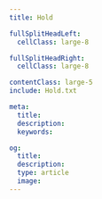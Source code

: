```yaml
---
title: Hold

fullSplitHeadLeft:
  cellClass: large-8

fullSplitHeadRight:
  cellClass: large-8

contentClass: large-5
include: Hold.txt

meta:
  title:
  description:
  keywords:

og:
  title:
  description:
  type: article
  image:
---
```

